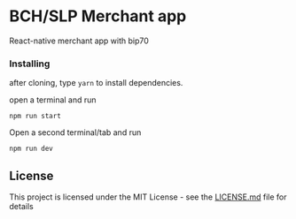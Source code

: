 # BCH/SLP Merchant app

React-native merchant app with bip70

### Installing

after cloning, type `yarn` to install dependencies.

open a terminal and run

```
npm run start
```

Open a second terminal/tab and run

```
npm run dev
```

## License

This project is licensed under the MIT License - see the [LICENSE.md](LICENSE.md) file for details
